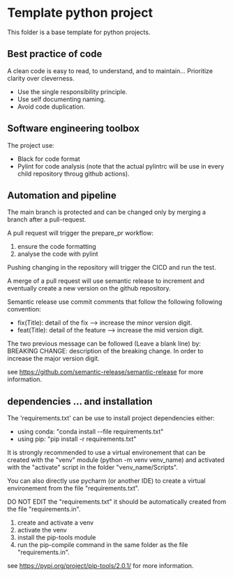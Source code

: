 # Template python project
This folder is a base template for python projects.

## Best practice of code
A clean code is easy to read, to understand, and to maintain... Prioritize clarity over cleverness.
* Use the single responsibility principle.
* Use self documenting naming.
* Avoid code duplication.

## Software engineering toolbox
The project use:
* Black for code format
* Pylint for code analysis (note that the actual pylintrc will be use in every child repository throug github actions).

## Automation and pipeline
The main branch is protected and can be changed only by merging a branch after a pull-request.

A pull request will trigger the prepare_pr workflow:
1. ensure the code formatting
1. analyse the code with pylint

Pushing changing in the repository will trigger the CICD and run the test.

A merge of a pull request will use semantic release to increment and eventually create a new version on the github repository.

Semantic release use commit comments that follow the following following convention:
* fix(Title): detail of the fix --> increase the minor version digit. 
* feat(Title): detail of the feature --> increase the mid version digit. 

The two previous message can be followed (Leave a blank line) by:
BREAKING CHANGE: description of the breaking change. In order to increase the major version digit.

see https://github.com/semantic-release/semantic-release for more information.

## dependencies ... and installation
The 'requirements.txt' can be use to install project dependencies either:
* using conda: "conda install --file requirements.txt" 
* using pip: "pip install -r requirements.txt"

It is strongly recommended to use a virtual environement that can be created with the "venv" module (python -m venv venv_name) and activated with the "activate" script in the folder "venv_name/Scripts".

You can also directly use pycharm (or another IDE) to create a virtual environement from the file "requirements.txt".

DO NOT EDIT the "requirements.txt" it should be automatically created from the file "requirements.in".
1. create and activate a venv
1. activate the venv
1. install the pip-tools module
1. run the pip-compile command in the same folder as the file "requirements.in".

see https://pypi.org/project/pip-tools/2.0.1/ for more information.

